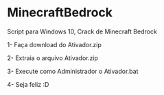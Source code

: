 # MinecraftBedrock
Script para Windows 10, Crack de Minecraft Bedrock


1- Faça download do Ativador.zip


2- Extraia o arquivo Ativador.zip


3- Execute como Administrador o Ativador.bat


4- Seja feliz :D
